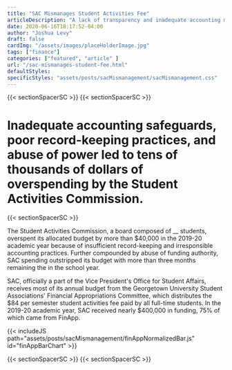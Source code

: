 ```yaml
---
title: "SAC Mismanages Student Activities Fee"
articleDescription: "A lack of transparency and inadequate accounting measures led to more than $10,000 of overspending."
date: 2020-06-16T18:17:52-04:00
author: "Joshua Levy"
draft: false
cardImg: "/assets/images/placeHolderImage.jpg"
tags: ["finance"]
categories: ["featured", "article" ]
url: "/sac-mismanages-student-fee.html"
defaultStyles: 
specificStyles: "assets/posts/sacMismanagement/sacMismanagement.css"
---
```


{{< sectionSpacerSC >}}
{{< sectionSpacerSC >}}

# Inadequate accounting safeguards, poor record-keeping practices, and abuse of power led to tens of thousands of dollars of overspending by the Student Activities Commission.

{{< sectionSpacerSC >}}

The Student Activities Commission, a board composed of __ students, overspent its allocated budget by more than $40,000 in the 2019-20 academic year because of insufficient record-keeping and irresponsible accounting practices. Further compounded by abuse of funding authority, SAC spending outstripped its budget with more than three months remaining the in the school year.


SAC, officially a part of the Vice President's Office for Student Affairs, receives most of its annual budget from the Georgetown University Student Associations' Financial Appropriations Committee, which distributes the $84 per semester student activities fee paid by all full-time students. In the 2019-20 academic year, SAC received nearly $400,000 in funding, 75% of which came from FinApp.

{{< includeJS path="assets/posts/sacMismanagement/finAppNormalizedBar.js" id="finAppBarChart" >}}





{{< sectionSpacerSC >}}
{{< sectionSpacerSC >}}